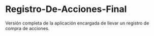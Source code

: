 # Registro-De-Acciones-Final
Versión completa de la aplicación encargada de llevar un registro de compra de acciones.  
